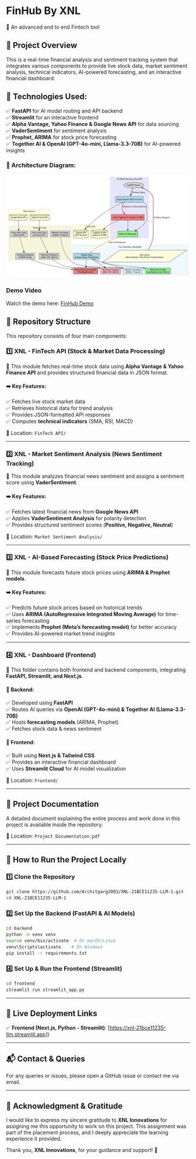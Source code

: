 # FinHub By XNL

🚀 An advanced end to end Fintech tool

## 📌 Project Overview

This is a real-time financial analysis and sentiment tracking system that integrates various components to provide live stock data, market sentiment analysis, technical indicators, AI-powered forecasting, and an interactive financial dashboard.

## 🔹 Technologies Used:

✅ **FastAPI** for AI model routing and API backend  
✅ **Streamlit** for an interactive frontend  
✅ **Alpha Vantage, Yahoo Finance & Google News API** for data sourcing  
✅ **VaderSentiment** for sentiment analysis  
✅ **Prophet, ARIMA** for stock price forecasting  
✅ **Together AI & OpenAI (GPT-4o-mini, Llama-3.3-70B)** for AI-powered insights  

### 🔹 Architecture Diagram:
![System Architecture](Architecture_Diagram.jpg) 

### Demo Video  
Watch the demo here: [FinHub Demo](https://youtu.be/xuNbBPXiPVU)

## 📂 Repository Structure

This repository consists of four main components:

### 1️⃣ XNL - FinTech API (Stock & Market Data Processing)
📍 This module fetches real-time stock data using **Alpha Vantage & Yahoo Finance API** and provides structured financial data in JSON format.

#### ➡️ Key Features:
✅ Fetches live stock market data  
✅ Retrieves historical data for trend analysis  
✅ Provides JSON-formatted API responses  
✅ Computes **technical indicators** (SMA, RSI, MACD)  

📌 Location: `FinTech API/`

---

### 2️⃣ XNL - Market Sentiment Analysis (News Sentiment Tracking)
📍 This module analyzes financial news sentiment and assigns a sentiment score using **VaderSentiment**.

#### ➡️ Key Features:
✅ Fetches latest financial news from **Google News API**  
✅ Applies **VaderSentiment Analysis** for polarity detection  
✅ Provides structured sentiment scores (**Positive, Negative, Neutral**)  

📌 Location: `Market Sentiment Analysis/`

---

### 3️⃣ XNL - AI-Based Forecasting (Stock Price Predictions)
📍 This module forecasts future stock prices using **ARIMA & Prophet models**.

#### ➡️ Key Features:
✅ Predicts future stock prices based on historical trends  
✅ Uses **ARIMA (AutoRegressive Integrated Moving Average)** for time-series forecasting  
✅ Implements **Prophet (Meta’s forecasting model)** for better accuracy  
✅ Provides AI-powered market trend insights  



---

### 4️⃣ XNL - Dashboard (Frontend)
📍 This folder contains both frontend and backend components, integrating **FastAPI, Streamlit, and Next.js**.

#### 📌 Backend:
✅ Developed using **FastAPI**  
✅ Routes AI queries via **OpenAI (GPT-4o-mini) & Together AI (Llama-3.3-70B)**  
✅ Hosts **forecasting models** (ARIMA, Prophet)  
✅ Fetches stock data & news sentiment 

#### 📌 Frontend:
✅ Built using **Next.js & Tailwind CSS**  
✅ Provides an interactive financial dashboard  
✅ Uses **Streamlit Cloud** for AI model visualization  

📌 Location: `Frontend/`

---

## 📜 Project Documentation
A detailed document explaining the entire process and work done in this project is available inside the repository.

📌 Location: `Project Documentation.pdf`

---

## 🚀 How to Run the Project Locally

### 1️⃣ Clone the Repository
```bash
git clone https://github.com/Architgarg2003/XNL-21BCE11235-LLM-1.git
cd XNL-21BCE11235-LLM-1
```

### 2️⃣ Set Up the Backend (FastAPI & AI Models)
```bash
cd backend
python -m venv venv
source venv/bin/activate  # On macOS/Linux
venv\Scripts\activate    # On Windows
pip install -r requirements.txt
```

### 4️⃣ Set Up & Run the Frontend (Streamlit)
```bash
cd frontend
streamlit run streamlit_app.py
```

---

## 📌 Live Deployment Links
✅ **Frontend (Next.js, Python - Streamlit)**: [https://xnl-21bce11235-llm.streamlit.app])  

---

## 📬 Contact & Queries
For any queries or issues, please open a GitHub issue or contact me via email.

---

## 🎉 Acknowledgment & Gratitude
I would like to express my sincere gratitude to **XNL Innovations** for assigning me this opportunity to work on this project. This assignment was part of the placement process, and I deeply appreciate the learning experience it provided.

Thank you, **XNL Innovations**, for your guidance and support! 🎉

